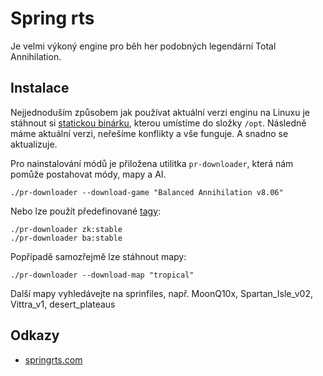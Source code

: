 Spring rts
==========

Je velmi výkoný engine pro běh her podobných legendární Total Annihilation.

Instalace
---------

Nejjednoduším způsobem jak používat aktuální verzi enginu na Linuxu je stáhnout si [statickou binárku](http://springrts.com/wiki/Download),
kterou umístíme do složky `/opt`.
Následně máme aktuální verzi, neřešíme konflikty a vše funguje. A snadno se aktualizuje.

Pro nainstalování módů je přiložena utilitka `pr-downloader`, která nám pomůže postahovat módy, mapy a AI.

```
./pr-downloader --download-game "Balanced Annihilation v8.06"
```

Nebo lze použít předefinované [tagy](http://springrts.com/wiki/Rapid_Tags):

```
./pr-downloader zk:stable
./pr-downloader ba:stable
```

Popřípadě samozřejmě lze stáhnout mapy:

```
./pr-downloader --download-map "tropical"
```

Další mapy vyhledávejte na sprinfiles, např. MoonQ10x, Spartan_Isle_v02, Vittra_v1, desert_plateaus

Odkazy
------

* [springrts.com](http://springrts.com)
